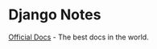 # Django Notes

[Official Docs](https://docs.djangoproject.com/en/2.0/) - The best docs in the world.


